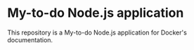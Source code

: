# My-to-do  Node.js application

This repository is a My-to-do  Node.js application for Docker's documentation.
